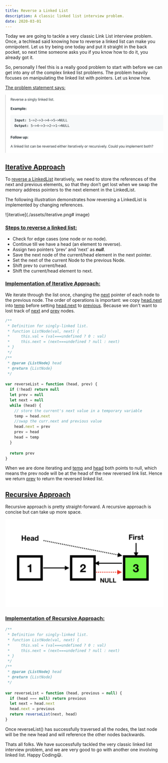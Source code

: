 ```yaml
---
title: Reverse a Linked List
description: A classic linked list interview problem.
date: 2020-03-01
---
```


Today we are going to tackle a very classic Link List interview problem. Once, a techlead said knowing how to reverse a linked list can make you omnipotent. Let us try being one today and put it straight in the back pocket, so next time someone asks you if you know how to do it, you already got it.

So, personally I feel this is a really good problem to start with before we can get into any of the complex linked list problems. The problem heavily focuses on manipulating the linked list with pointers. Let us know how.

<ins class="sub-ins-2">The problem statement says:</ins>

![question](./assets/q.png)

## <ins class="sub-ins">Iterative Approach</ins>

To <ins class="sub-ins-2">reverse a LinkedList</ins> iteratively, we need to store the references of the next and previous elements, so that they don’t get lost when we swap the memory address pointers to the next element in the LinkedList.

The following illustration demonstrates how reversing a LinkedList is implemented by changing references.

![iterative](./assets/iterative.png# image)

### <ins class="sub-ins-2">Steps to reverse a linked list:</ins>

- Check for edge cases (one node or no node).<br>
- Continue till we have a head (an element to reverse).<br>
- Assign two pointers 'prev' and 'next' as **_null_**.<br>
- Save the next node of the current/head element in the next pointer.<br>
- Set the next of the current Node to the previous Node.<br>
- Shift prev to current/head.<br>
- Shift the current/head element to next.<br>

### <ins class="sub-ins-2">Implementation of Iterative Approach:</ins>

We iterate through the list once, changing the <ins class="sub-ins-2">next</ins> pointer of each node to the previous node. The order of operations is important: we copy <ins class="sub-ins-2">head.next</ins> into <ins class="sub-ins-2">temp</ins> before setting <ins class="sub-ins-2">head.next</ins> to <ins class="sub-ins-2">previous</ins>. Because we don't want to lost track of <ins class="sub-ins-2">next</ins> and <ins class="sub-ins-2">prev</ins> nodes.

```javascript
/**
 * Definition for singly-linked list.
 * function ListNode(val, next) {
 *     this.val = (val===undefined ? 0 : val)
 *     this.next = (next===undefined ? null : next)
 * }
 */
/**
 * @param {ListNode} head
 * @return {ListNode}
 */

var reverseList = function (head, prev) {
  if (!head) return null
  let prev = null
  let next = null
  while (head) {
    // store the current's next value in a temporary variable
    temp = head.next
    //swap the curr.next and previous value
    head.next = prev
    prev = head
    head = temp
  }

  return prev
}
```

When we are done iterating and <ins class="sub-ins-2">temp</ins> and <ins class="sub-ins-2">head</ins> both points to null, which means the prev node will be at the head of the new reversed link list. Hence we return <ins class="sub-ins-2">prev</ins> to return the reversed linked list.

## <ins class="sub-ins"> Recursive Approach </ins>

Recursive approach is pretty straight-forward. A recursive approach is concise but can take up more space.

![recursive](./assets/recursive.png)

### <ins class="sub-ins-2">Implementation of Recursive Approach:</ins>

```javascript
/**
 * Definition for singly-linked list.
 * function ListNode(val, next) {
 *     this.val = (val===undefined ? 0 : val)
 *     this.next = (next===undefined ? null : next)
 * }
 */
/**
 * @param {ListNode} head
 * @return {ListNode}
 */

var reverseList = function (head, previous = null) {
  if (head === null) return previous
  let next = head.next
  head.next = previous
  return reverseList(next, head)
}
```

Once reverseList() has successfully traversed all the nodes, the last node will be the new head and will reference the other nodes backwards.

Thats all folks. We have successfully tackled the very classic linked list interview problem, and we are very good to go with another one involving linked list. Happy Coding😃.
